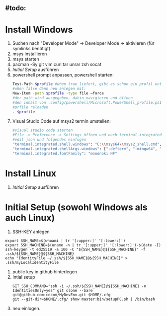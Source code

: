 #todo:
  -

# Install Windows

1. Suchen nach "Developer Mode" -> Developer Mode -> aktivieren  (für symlinks benötigt)
1. msys installieren
1. msys starten
1. pacman -Sy git vim curl tar unrar zsh socat
1. *Initial Setup* ausführen
1. powershell prompt anpassen, powershell starten:
   ```sh
   Test-Path $profile #when true liefert, gibt es schon ein profil unter: ...\Eigene Dateien\WindowsPowerShell
   #when false dann neu anlegen mit:
   New-Item -path $profile -type file –force
   #der path wird ausgegeben, dahin navigieren und öffnen
   #den inhalt von .config/powershell/Microsoft.PowerShell_profile.ps1 reinkopieren
   #prfile reloaden
   . $profile
   ```
1. Visual Studio Code auf msys2 termin umstellen:
   ```sh
   #visual studio code starten
   #File -> Preference -> Settings öffnen und nach terminal.integrated.shell.windows suchen
   #edit json und folgendes einfügen
   "terminal.integrated.shell.windows": "C:\\msys64\\msys2_shell.cmd",
   "terminal.integrated.shellArgs.windows": ["-defterm", "-mingw64", "-no-start", "-here"]
   "terminal.integrated.fontFamily": "mononoki NF"
   ```

# Install Linux
1. *Initial Setup* ausführen

# Initial Setup (sowohl Windows als auch Linux)
1. SSH-KEY anlegen 
```
export SSH_NAME=$(whoami | tr '[:upper:]' '[:lower:]')
export SSH_MACHINE=$(uname -n | tr '[:upper:]' '[:lower:]')-$(date -I)
ssh-keygen -t ed25519 -a 100 -C "${SSH_NAME}@${SSH_MACHINE}" -f .ssh/${SSH_NAME}@${SSH_MACHINE}
echo "IdentityFile ~/.ssh/${SSH_NAME}@${SSH_MACHINE}" > .ssh/myLocalIdentityFile
```
1. public key in github hinterlegen
1. Intial setup
   ```
   GIT_SSH_COMMAND="ssh -i ~/.ssh/${SSH_NAME}@${SSH_MACHINE} -o IdentitiesOnly=yes" git clone --bare git@github.com:cecom/MyDevEnv.git $HOME/.cfg
   git --git-dir=$HOME/.cfg/ show master:bin/setupPC.sh | /bin/bash
   ```
1. neu einlogen.

